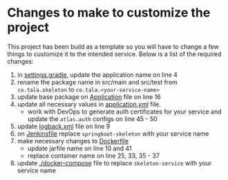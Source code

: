 # Changes to make to customize the project

This project has been build as a template so you will have to change a few things to customize it to the intended service. 
Below is a list of the required changes:

1. in [settings.gradle](../settings.gradle), update the application name on line 4
2. rename the package name in src/main and src/test from `co.tala.skeleton` to `co.tala.<your-service-name>`
3. update base package on [Application](../src/main/kotlin/co/tala/skeleton/Application.kt) file on line 16
4. update all necessary values in [application.yml](../src/main/resources/application.yml) file.
   * work with DevOps to generate auth certificates for your service and update the `atlas.auth` configs on line 45 - 50
5. update [logback.xml](../src/main/resources/logback.xml) file on line 9
6. on [Jenkinsfile](../Jenkinsfile) replace `springboot-skeleton` with your service name
7. make necessary changes to [Dockerfile](../Dockerfile) 
   * update jarfile name on line 10 and 41  
   * replace container name on line 25, 33, 35 - 37
8. update [./docker-compose](../docker-compose.yaml) file to replace `skeleton-service` with your service name
